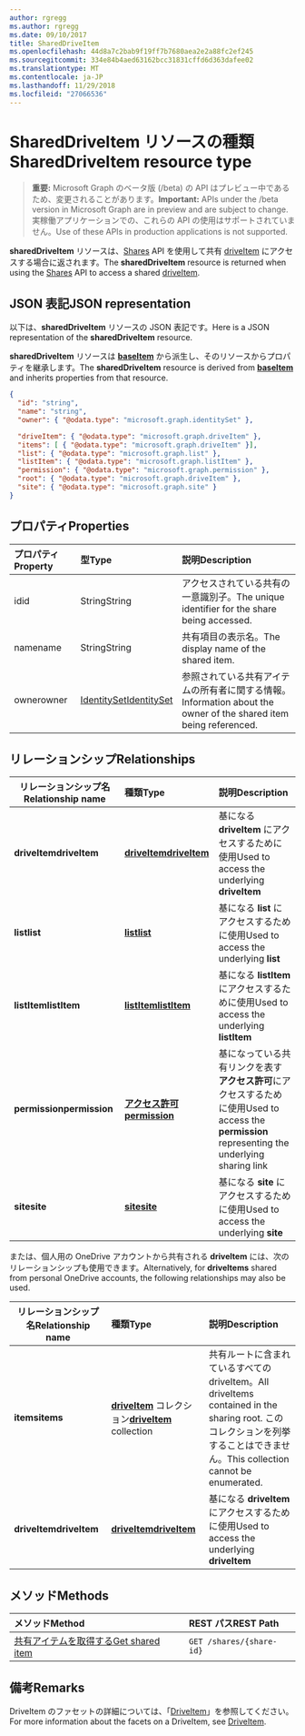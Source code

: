 ```yaml
---
author: rgregg
ms.author: rgregg
ms.date: 09/10/2017
title: SharedDriveItem
ms.openlocfilehash: 44d8a7c2bab9f19ff7b7680aea2e2a88fc2ef245
ms.sourcegitcommit: 334e84b4aed63162bcc31831cffd6d363dafee02
ms.translationtype: MT
ms.contentlocale: ja-JP
ms.lasthandoff: 11/29/2018
ms.locfileid: "27066536"
---
```

# <a name="shareddriveitem-resource-type"></a><span data-ttu-id="d51f1-102">SharedDriveItem リソースの種類</span><span class="sxs-lookup"><span data-stu-id="d51f1-102">SharedDriveItem resource type</span></span>

> <span data-ttu-id="d51f1-103">**重要:** Microsoft Graph のベータ版 (/beta) の API はプレビュー中であるため、変更されることがあります。</span><span class="sxs-lookup"><span data-stu-id="d51f1-103">**Important:** APIs under the /beta version in Microsoft Graph are in preview and are subject to change.</span></span> <span data-ttu-id="d51f1-104">実稼働アプリケーションでの、これらの API の使用はサポートされていません。</span><span class="sxs-lookup"><span data-stu-id="d51f1-104">Use of these APIs in production applications is not supported.</span></span>

<span data-ttu-id="d51f1-105">**sharedDriveItem** リソースは、[Shares](../api/shares-get.md) API を使用して共有 [driveItem](driveitem.md) にアクセスする場合に返されます。</span><span class="sxs-lookup"><span data-stu-id="d51f1-105">The **sharedDriveItem** resource is returned when using the [Shares](../api/shares-get.md) API to access a shared [driveItem](driveitem.md).</span></span>

## <a name="json-representation"></a><span data-ttu-id="d51f1-106">JSON 表記</span><span class="sxs-lookup"><span data-stu-id="d51f1-106">JSON representation</span></span>

<span data-ttu-id="d51f1-107">以下は、**sharedDriveItem** リソースの JSON 表記です。</span><span class="sxs-lookup"><span data-stu-id="d51f1-107">Here is a JSON representation of the **sharedDriveItem** resource.</span></span>

<span data-ttu-id="d51f1-108">**sharedDriveItem** リソースは [**baseItem**](baseitem.md) から派生し、そのリソースからプロパティを継承します。</span><span class="sxs-lookup"><span data-stu-id="d51f1-108">The **sharedDriveItem** resource is derived from [**baseItem**](baseitem.md) and inherits properties from that resource.</span></span>

<!-- {
  "blockType": "resource",
  "baseType": "microsoft.graph.baseItem",
  "optionalProperties": [  ],
  "@odata.type": "microsoft.graph.sharedDriveItem"
}-->

```json
{
  "id": "string",
  "name": "string",
  "owner": { "@odata.type": "microsoft.graph.identitySet" },

  "driveItem": { "@odata.type": "microsoft.graph.driveItem" },
  "items": [ { "@odata.type": "microsoft.graph.driveItem" }],
  "list": { "@odata.type": "microsoft.graph.list" },
  "listItem": { "@odata.type": "microsoft.graph.listItem" },
  "permission": { "@odata.type": "microsoft.graph.permission" },
  "root": { "@odata.type": "microsoft.graph.driveItem" },
  "site": { "@odata.type": "microsoft.graph.site" }
}
```

## <a name="properties"></a><span data-ttu-id="d51f1-109">プロパティ</span><span class="sxs-lookup"><span data-stu-id="d51f1-109">Properties</span></span>

| <span data-ttu-id="d51f1-110">プロパティ</span><span class="sxs-lookup"><span data-stu-id="d51f1-110">Property</span></span> | <span data-ttu-id="d51f1-111">型</span><span class="sxs-lookup"><span data-stu-id="d51f1-111">Type</span></span>                          | <span data-ttu-id="d51f1-112">説明</span><span class="sxs-lookup"><span data-stu-id="d51f1-112">Description</span></span>                                                      |
| :------- | :---------------------------- | :--------------------------------------------------------------- |
| <span data-ttu-id="d51f1-113">id</span><span class="sxs-lookup"><span data-stu-id="d51f1-113">id</span></span>       | <span data-ttu-id="d51f1-114">String</span><span class="sxs-lookup"><span data-stu-id="d51f1-114">String</span></span>                        | <span data-ttu-id="d51f1-115">アクセスされている共有の一意識別子。</span><span class="sxs-lookup"><span data-stu-id="d51f1-115">The unique identifier for the share being accessed.</span></span>              |
| <span data-ttu-id="d51f1-116">name</span><span class="sxs-lookup"><span data-stu-id="d51f1-116">name</span></span>     | <span data-ttu-id="d51f1-117">String</span><span class="sxs-lookup"><span data-stu-id="d51f1-117">String</span></span>                        | <span data-ttu-id="d51f1-118">共有項目の表示名。</span><span class="sxs-lookup"><span data-stu-id="d51f1-118">The display name of the shared item.</span></span>                             |
| <span data-ttu-id="d51f1-119">owner</span><span class="sxs-lookup"><span data-stu-id="d51f1-119">owner</span></span>    | [<span data-ttu-id="d51f1-120">IdentitySet</span><span class="sxs-lookup"><span data-stu-id="d51f1-120">IdentitySet</span></span>](identityset.md) | <span data-ttu-id="d51f1-121">参照されている共有アイテムの所有者に関する情報。</span><span class="sxs-lookup"><span data-stu-id="d51f1-121">Information about the owner of the shared item being referenced.</span></span> |

## <a name="relationships"></a><span data-ttu-id="d51f1-122">リレーションシップ</span><span class="sxs-lookup"><span data-stu-id="d51f1-122">Relationships</span></span>

| <span data-ttu-id="d51f1-123">リレーションシップ名</span><span class="sxs-lookup"><span data-stu-id="d51f1-123">Relationship name</span></span> | <span data-ttu-id="d51f1-124">種類</span><span class="sxs-lookup"><span data-stu-id="d51f1-124">Type</span></span>                | <span data-ttu-id="d51f1-125">説明</span><span class="sxs-lookup"><span data-stu-id="d51f1-125">Description</span></span>
| ------------------|:--------------------|:-----------------------------------
| <span data-ttu-id="d51f1-126">**driveItem**</span><span class="sxs-lookup"><span data-stu-id="d51f1-126">**driveItem**</span></span>     | <span data-ttu-id="d51f1-127">[**driveItem**][driveItem]</span><span class="sxs-lookup"><span data-stu-id="d51f1-127">[**driveItem**][driveItem]</span></span> | <span data-ttu-id="d51f1-128">基になる **driveItem** にアクセスするために使用</span><span class="sxs-lookup"><span data-stu-id="d51f1-128">Used to access the underlying **driveItem**</span></span>
| <span data-ttu-id="d51f1-129">**list**</span><span class="sxs-lookup"><span data-stu-id="d51f1-129">**list**</span></span>          | <span data-ttu-id="d51f1-130">[**list**][list]</span><span class="sxs-lookup"><span data-stu-id="d51f1-130">[**list**][list]</span></span>           | <span data-ttu-id="d51f1-131">基になる **list** にアクセスするために使用</span><span class="sxs-lookup"><span data-stu-id="d51f1-131">Used to access the underlying **list**</span></span>
| <span data-ttu-id="d51f1-132">**listItem**</span><span class="sxs-lookup"><span data-stu-id="d51f1-132">**listItem**</span></span>      | <span data-ttu-id="d51f1-133">[**listItem**][listItem]</span><span class="sxs-lookup"><span data-stu-id="d51f1-133">[**listItem**][listItem]</span></span>   | <span data-ttu-id="d51f1-134">基になる **listItem** にアクセスするために使用</span><span class="sxs-lookup"><span data-stu-id="d51f1-134">Used to access the underlying **listItem**</span></span>
| <span data-ttu-id="d51f1-135">**permission**</span><span class="sxs-lookup"><span data-stu-id="d51f1-135">**permission**</span></span>    | <span data-ttu-id="d51f1-136">[**アクセス許可**][permission]</span><span class="sxs-lookup"><span data-stu-id="d51f1-136">[**permission**][permission]</span></span> | <span data-ttu-id="d51f1-137">基になっている共有リンクを表す**アクセス許可**にアクセスするために使用</span><span class="sxs-lookup"><span data-stu-id="d51f1-137">Used to access the **permission** representing the underlying sharing link</span></span>
| <span data-ttu-id="d51f1-138">**site**</span><span class="sxs-lookup"><span data-stu-id="d51f1-138">**site**</span></span>          | <span data-ttu-id="d51f1-139">[**site**][site]</span><span class="sxs-lookup"><span data-stu-id="d51f1-139">[**site**][site]</span></span>           | <span data-ttu-id="d51f1-140">基になる **site** にアクセスするために使用</span><span class="sxs-lookup"><span data-stu-id="d51f1-140">Used to access the underlying **site**</span></span>

<span data-ttu-id="d51f1-141">または、個人用の OneDrive アカウントから共有される **driveItem** には、次のリレーションシップも使用できます。</span><span class="sxs-lookup"><span data-stu-id="d51f1-141">Alternatively, for **driveItems** shared from personal OneDrive accounts, the following relationships may also be used.</span></span>

| <span data-ttu-id="d51f1-142">リレーションシップ名</span><span class="sxs-lookup"><span data-stu-id="d51f1-142">Relationship name</span></span> | <span data-ttu-id="d51f1-143">種類</span><span class="sxs-lookup"><span data-stu-id="d51f1-143">Type</span></span>                         | <span data-ttu-id="d51f1-144">説明</span><span class="sxs-lookup"><span data-stu-id="d51f1-144">Description</span></span>
| ------------------|:-----------------------------|:-----------------------------------
| <span data-ttu-id="d51f1-145">**items**</span><span class="sxs-lookup"><span data-stu-id="d51f1-145">**items**</span></span>         | <span data-ttu-id="d51f1-146">[**driveItem**][driveItem] コレクション</span><span class="sxs-lookup"><span data-stu-id="d51f1-146">[**driveItem**][driveItem] collection</span></span> | <span data-ttu-id="d51f1-147">共有ルートに含まれているすべての driveItem。</span><span class="sxs-lookup"><span data-stu-id="d51f1-147">All driveItems contained in the sharing root.</span></span> <span data-ttu-id="d51f1-148">このコレクションを列挙することはできません。</span><span class="sxs-lookup"><span data-stu-id="d51f1-148">This collection cannot be enumerated.</span></span>
| <span data-ttu-id="d51f1-149">**driveItem**</span><span class="sxs-lookup"><span data-stu-id="d51f1-149">**driveItem**</span></span>     | <span data-ttu-id="d51f1-150">[**driveItem**][driveItem]</span><span class="sxs-lookup"><span data-stu-id="d51f1-150">[**driveItem**][driveItem]</span></span>            | <span data-ttu-id="d51f1-151">基になる **driveItem** にアクセスするために使用</span><span class="sxs-lookup"><span data-stu-id="d51f1-151">Used to access the underlying **driveItem**</span></span>

[driveItem]: driveitem.md
[list]: list.md
[listItem]: listitem.md
[permission]: permission.md
[site]: site.md

## <a name="methods"></a><span data-ttu-id="d51f1-152">メソッド</span><span class="sxs-lookup"><span data-stu-id="d51f1-152">Methods</span></span>

| <span data-ttu-id="d51f1-153">メソッド</span><span class="sxs-lookup"><span data-stu-id="d51f1-153">Method</span></span>                                  | <span data-ttu-id="d51f1-154">REST パス</span><span class="sxs-lookup"><span data-stu-id="d51f1-154">REST Path</span></span>                |
| :-------------------------------------- | :----------------------- |
| [<span data-ttu-id="d51f1-155">共有アイテムを取得する</span><span class="sxs-lookup"><span data-stu-id="d51f1-155">Get shared item</span></span>](../api/shares-get.md) | `GET /shares/{share-id}` |

## <a name="remarks"></a><span data-ttu-id="d51f1-156">備考</span><span class="sxs-lookup"><span data-stu-id="d51f1-156">Remarks</span></span>

<span data-ttu-id="d51f1-157">DriveItem のファセットの詳細については、「[DriveItem](driveitem.md)」を参照してください。</span><span class="sxs-lookup"><span data-stu-id="d51f1-157">For more information about the facets on a DriveItem, see [DriveItem](driveitem.md).</span></span>

<!-- {
  "type": "#page.annotation",
  "description": "Share resource returns information about a shared item or collection of items.",
  "keywords": "share,shared,sharing root,shared files, shared items",
  "section": "documentation",
  "tocPath": "Resources/Share"
} -->
